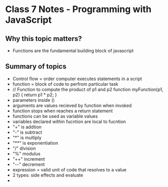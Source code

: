 # Class 7 Notes - Programming with JavaScript

## Why this topic matters?

- Functions are the fundamental building block of javascript

## Summary of topics

- Control flow = order computer executes statements in a script
- function = block of code to perfrom particular task
- // Function to compute the product of p1 and p2
        function myFunction(p1, p2) {
            return p1 * p2;
        }
- parameters inside ()
- arguments are values recieved by function when invoked
- function stops when reaches a return statement
- functions can be used as variable values
- variables declared within fucntion are local to fucntion
- "+" is addtion
- "-" is subtract
- "*" is multiply
- "**" is exponentiation
- "/" division
- "%" modulus
- "++" increment
- "--" decrement
- expression = valid unit of code that resolves to a value
- 2 types: side effects and evaluate
- 